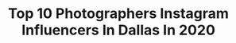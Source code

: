 ---
title: Top 10 Photographers Instagram Influencers In Dallas In 2020
description: >-
  Find top photographers Instagram influencers in Dallas in 2020. Most popular hashtags: #dallas #dallasphotographer #photographer #dallasphotography.
platform: Instagram
profiles:
  - username: "euntaephotography"
    fullname: >-
      Euntae Kim
    location: "United States"
    followers: 21936
    engagement: 837
    commentsToLikes: 0.008120
    avatar: "https://scontent-lhr8-1.cdninstagram.com/v/t51.2885-19/s320x320/41438725_2127471724138394_5906915676634742784_n.jpg?_nc_ht=scontent-lhr8-1.cdninstagram.com&_nc_ohc=DVfne-bjaSsAX9iBxrI&oh=506c4a06a62883b370a931b7d258e785&oe=5EB8FD45"
    verified: false
    hashtags: "#weddinginspiration, #sanjosewedding, #tae313, #tae311"
  - username: "thealanzo1971"
    fullname: >-
      Allen Evans
    location: "United States"
    followers: 61497
    engagement: 270
    commentsToLikes: 0.020094
    avatar: "https://scontent-ams4-1.cdninstagram.com/v/t51.2885-19/s320x320/90088780_212778386626911_6266704245207072768_n.jpg?_nc_ht=scontent-ams4-1.cdninstagram.com&_nc_ohc=zI6ASk-06xIAX8EFcUy&oh=9169c3358f83511b3bd5bb39d28f4e87&oe=5EBA905E"
    verified: false
    hashtags: "#internationalwomensday, #photographylovers, #nikonphotography, #dfwphotography"
  - username: "beautyinamin"
    fullname: >-
      Dallas Photographer
    location: "United States"
    followers: 20266
    engagement: 316
    commentsToLikes: 0.080424
    avatar: "https://scontent-ssn1-1.cdninstagram.com/v/t51.2885-19/s320x320/54732467_960407454166738_8989948290963341312_n.jpg?_nc_ht=scontent-ssn1-1.cdninstagram.com&_nc_ohc=EGv2zSVkUTcAX_dg1fp&oh=0fdc61d4488f345d4cb9b99858d39683&oe=5EA1BC4A"
    verified: false
    hashtags: "#ad, #coola, #ad, #livecleanusa"
  - username: "alexanderbeaverhausen"
    fullname: >-
      A L E X A N D E R
    location: "United States"
    followers: 10166
    engagement: 856
    commentsToLikes: 0.046727
    avatar: "https://scontent-ams4-1.cdninstagram.com/v/t51.2885-19/s320x320/79535862_823073741467886_1088751128381751296_n.jpg?_nc_ht=scontent-ams4-1.cdninstagram.com&_nc_ohc=2Ji3-GGi9ywAX9dn2ou&oh=b1c64fa477c7fce4548cd7c304543d00&oe=5EBA6C6F"
    verified: false
    hashtags: ""
  - username: "luismcara"
    fullname: >-
      Luis M. Cara
    location: "United States"
    followers: 148524
    engagement: 255
    commentsToLikes: 0.031709
    avatar: "https://scontent-lhr8-1.cdninstagram.com/v/t51.2885-19/s320x320/84477949_480135705988466_7241322454558179328_n.jpg?_nc_ht=scontent-lhr8-1.cdninstagram.com&_nc_ohc=qKOvUncGFkYAX8BiJdc&oh=1b2c18283a9a1409023c0b853e9d9694&oe=5EB94542"
    verified: false
    hashtags: "#earth, #lingerienova, #lafamilianectar, #planotx"
  - username: "theonlyalew"
    fullname: >-
      𝔸𝕦𝕤𝕥𝕚𝕟
    location: "United States"
    followers: 5579
    engagement: 1578
    commentsToLikes: 0.066491
    avatar: "https://scontent-ams4-1.cdninstagram.com/v/t51.2885-19/s320x320/84389138_1104380509897676_2363254266556055552_n.jpg?_nc_ht=scontent-ams4-1.cdninstagram.com&_nc_ohc=02jXGa22MPkAX80WKk6&oh=08180c7597d1fcd812c9cc29f643b0c8&oe=5EB82C34"
    verified: false
    hashtags: "#amazing, #ourbleedingcanvas, #collectivetrend, #vscodfw"
  - username: "c10cuin"
    fullname: >-
      Ana Cuin
    location: "United States"
    followers: 49369
    engagement: 975
    commentsToLikes: 0.028079
    avatar: "https://scontent-atl3-1.cdninstagram.com/v/t51.2885-19/s320x320/83607796_1368513096654806_5009209976388845568_n.jpg?_nc_ht=scontent-atl3-1.cdninstagram.com&_nc_ohc=bw4xFxx-sUQAX_uuOfD&oh=c57da5a4902efc9f6d88c6960d943411&oe=5EB80C0E"
    verified: false
    hashtags: "#saturdaynight, #shortpeopleproblems, #family, #dfwphotography"
  - username: "alexstergios"
    fullname: >-
      Alexandra Stergios
    location: "United States"
    followers: 48954
    engagement: 506
    commentsToLikes: 0.043193
    avatar: "https://scontent-ams4-1.cdninstagram.com/v/t51.2885-19/s320x320/82146465_2438960779767221_3362613931368513536_n.jpg?_nc_ht=scontent-ams4-1.cdninstagram.com&_nc_ohc=NebH0kVL6jQAX89IcUu&oh=a3c670392a6b2833c718384b0d146a08&oe=5EBA8950"
    verified: false
    hashtags: "#giselleyharold, #empirestate, #hardrockstadium, #martes"
  - username: "joannaqluvsu"
    fullname: >-
      J o a n n a  👑
    location: "United States"
    followers: 3137
    engagement: 1435
    commentsToLikes: 0.049641
    avatar: "https://scontent-lht6-1.cdninstagram.com/v/t51.2885-19/s320x320/87610499_211342316648870_6865966751251693568_n.jpg?_nc_ht=scontent-lht6-1.cdninstagram.com&_nc_ohc=7TTFTceWH_oAX-gG0Fd&oh=c445fb875114b3d575378ac1da5eb257&oe=5EB93D5C"
    verified: false
    hashtags: "#hudsonthames, #aritzia, #backtolife, #nicopop"
  - username: "gorgeouscaptures"
    fullname: >-
      Ben Allen
    location: "United States"
    followers: 3647
    engagement: 1093
    commentsToLikes: 0.122171
    avatar: "https://scontent-ams4-1.cdninstagram.com/v/t51.2885-19/s320x320/67748135_1275009149334393_4835901423155675136_n.jpg?_nc_ht=scontent-ams4-1.cdninstagram.com&_nc_ohc=Bt-5q_hfkD0AX88xurm&oh=f036016fd95c65ac4510b06474bfe772&oe=5EB64891"
    verified: false
    hashtags: "#iso1200bts, #texasphotographer, #dtxphotographer, #doports"
---